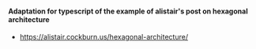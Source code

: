 #### Adaptation for typescript of the example of alistair's post on hexagonal architecture
- https://alistair.cockburn.us/hexagonal-architecture/